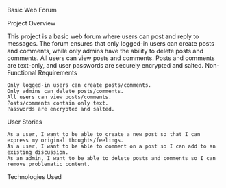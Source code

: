 Basic Web Forum

Project Overview

This project is a basic web forum where users can post and reply to messages. The forum ensures that only logged-in users can create posts and comments, while only admins have the ability to delete posts and comments. All users can view posts and comments. Posts and comments are text-only, and user passwords are securely encrypted and salted.
Non-Functional Requirements

    Only logged-in users can create posts/comments.
    Only admins can delete posts/comments.
    All users can view posts/comments.
    Posts/comments contain only text.
    Passwords are encrypted and salted.

User Stories

    As a user, I want to be able to create a new post so that I can express my original thoughts/feelings.
    As a user, I want to be able to comment on a post so I can add to an existing discussion.
    As an admin, I want to be able to delete posts and comments so I can remove problematic content.

Technologies Used

